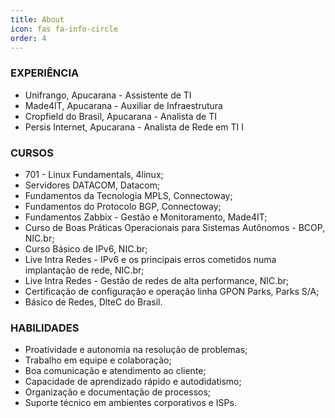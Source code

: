 ```yaml
---
title: About
icon: fas fa-info-circle
order: 4
---
```


### EXPERIÊNCIA
* Unifrango, Apucarana - Assistente de TI
* Made4IT, Apucarana - Auxiliar de Infraestrutura
* Cropfield do Brasil, Apucarana - Analista de TI
* Persis Internet, Apucarana - Analista de Rede em TI I

### CURSOS
* 701 - Linux Fundamentals, 4linux;
* Servidores DATACOM, Datacom;
* Fundamentos da Tecnologia MPLS, Connectoway;
* Fundamentos do Protocolo BGP, Connectoway;
* Fundamentos Zabbix - Gestão e Monitoramento, Made4IT;
* Curso de Boas Práticas Operacionais para Sistemas Autônomos - BCOP, NIC.br;
* Curso Básico de IPv6, NIC.br;
* Live Intra Redes - IPv6 e os principais erros cometidos numa implantação de rede, NIC.br;
* Live Intra Redes - Gestão de redes de alta performance, NIC.br;
* Certificação de configuração e operação linha GPON Parks, Parks S/A;
* Básico de Redes, DlteC do Brasil.
### HABILIDADES
* Proatividade e autonomia na resolução de problemas;
* Trabalho em equipe e colaboração;
* Boa comunicação e atendimento ao cliente;
* Capacidade de aprendizado rápido e autodidatismo;
* Organização e documentação de processos;
* Suporte técnico em ambientes corporativos e ISPs.

